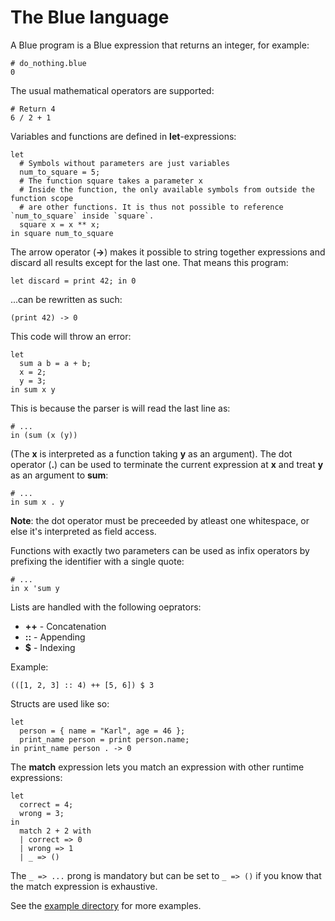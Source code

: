 # The Blue language

A Blue program is a Blue expression that returns an integer, for example: 
```
# do_nothing.blue
0
```


The usual mathematical operators are supported:
```
# Return 4
6 / 2 + 1
```


Variables and functions are defined in **let**-expressions:
```
let
  # Symbols without parameters are just variables
  num_to_square = 5;
  # The function square takes a parameter x
  # Inside the function, the only available symbols from outside the function scope
  # are other functions. It is thus not possible to reference `num_to_square` inside `square`.
  square x = x ** x;
in square num_to_square
```


The arrow operator (**->**) makes it possible to string
together expressions and discard all results except for the last one.
That means this program:
```
let discard = print 42; in 0
```
...can be rewritten as such:
```
(print 42) -> 0
```


This code will throw an error:
```
let 
  sum a b = a + b;
  x = 2;
  y = 3;
in sum x y
```


This is because the parser is will read the last line as:
```
# ...
in (sum (x (y))
```


(The **x** is interpreted as a function taking **y** as an argument).
The dot operator (**.**) can be used to terminate the
current expression at **x** and treat **y** as an argument to **sum**:
```
# ...
in sum x . y
```
**Note**: the dot operator must be preceeded by atleast one whitespace,
or else it's interpreted as field access.


Functions with exactly two parameters can be used as infix operators
by prefixing the identifier with a single quote:
```
# ...
in x 'sum y
```


Lists are handled with the following oeprators:
* **++** - Concatenation
* **::** - Appending
* **$** - Indexing

Example:
```
(([1, 2, 3] :: 4) ++ [5, 6]) $ 3
```


Structs are used like so:
``` 
let
  person = { name = "Karl", age = 46 };
  print_name person = print person.name;
in print_name person . -> 0
```


The **match** expression lets you match an expression with other
runtime expressions:
```
let
  correct = 4;
  wrong = 3;
in
  match 2 + 2 with
  | correct => 0
  | wrong => 1
  | _ => ()
```
The `_ => ...` prong is mandatory but can be set to `_ => ()` if you know that
the match expression is exhaustive.

See the [example directory](../examples/) for more examples.
